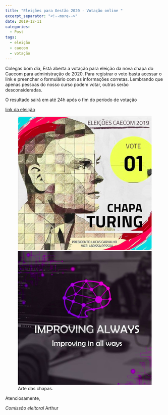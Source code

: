 ```yaml
---
title: "Eleições para Gestão 2020 - Votação online "
excerpt_separator: "<!--more-->"
date: 2019-12-11
categories:
  - Post
tags:
  - eleição
  - caecom
  - votação
---
```


Colegas bom dia,
Está aberta a votação para eleição da nova chapa do Caecom para administração de 2020. Para registrar o voto basta acessar o link e preencher o formulário com as informações corretas.
Lembrando que apenas pessoas do nosso curso podem votar, outras serão desconsideradas.

O resultado sairá em até 24h após o fim do período de votação

[link da eleição](https://forms.gle/vCd7oCUQgd1Yaic97)

<figure class="half">
    <a href="https://www.instagram.com/p/B5ouNQ0JMvr/?utm_source=ig_web_copy_link"><img src="/assets/images/2019/chapa_turing-2020.png"></a>
    <a href="https://www.instagram.com/p/B50bHJgBJVG/?utm_source=ig_web_copy_link"><img src="/assets/images/2019/chapa_i_a-2020.png"></a>
    <figcaption>Arte das chapas.</figcaption>
</figure>

Atenciosamente,

_Comissão eleitoral_
Arthur
